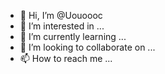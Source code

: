 - 👋 Hi, I’m @Uouoooc
- 👀 I’m interested in ...
- 🌱 I’m currently learning ...
- 💞️ I’m looking to collaborate on ...
- 📫 How to reach me ...

<!---
Uouoooc/Uouoooc is a ✨ special ✨ repository because its `README.md` (this file) appears on your GitHub profile.
You can click the Preview link to take a look at your changes.
--->
